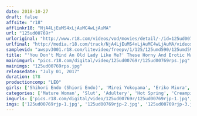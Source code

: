 ```yaml
---
date: 2018-10-27
draft: false
affsite: "r18"
afflinkr18: "NjA4LjEuMS4xLjAuMC4wLjAuMA"
url: "125ud00769r"
urloriginal: "http://www.r18.com/videos/vod/movies/detail/-/id=125ud00769r"
urlfinal: "http://media.r18.com/track/NjA4LjEuMS4xLjAuMC4wLjAuMA/videos/vod/movies/detail/-/id=125ud00769r"
samplevid: "awspv3001.r18.com/litevideo/freepv/1/125/125umd590/125umd590_dmb_w.mp4"
title: "'You Don't Mind An Old Lady Like Me?' These Horny And Erotic Mature Woman Babes Are Still Ripe And Randy And Not Yet Ready To Expire!! Part 2 2"
mainimgurl: "pics.r18.com/digital/video/125ud00769r/125ud00769rps.jpg"
mainimgs: "125ud00769rps.jpg"
releasedate: "July 01, 2017"
duration: 178
productioncomp: "LEO"
girls: ['Shihori Endo (Shiori Endo)', 'Mirei Yokoyama', 'Eriko Miura', 'Ayumi Takanashi', 'Shiho Aoi', 'Kanae Mito']
categories: ['Mature Woman', 'Slut', 'Adultery', 'Hot Spring', 'Creampie', 'Compilation', 'Hi-Def']
imgurls: ['pics.r18.com/digital/video/125ud00769r/125ud00769rjp-1.jpg', 'pics.r18.com/digital/video/125ud00769r/125ud00769rjp-2.jpg', 'pics.r18.com/digital/video/125ud00769r/125ud00769rjp-3.jpg', 'pics.r18.com/digital/video/125ud00769r/125ud00769rjp-4.jpg', 'pics.r18.com/digital/video/125ud00769r/125ud00769rjp-5.jpg', 'pics.r18.com/digital/video/125ud00769r/125ud00769rjp-6.jpg', 'pics.r18.com/digital/video/125ud00769r/125ud00769rjp-7.jpg', 'pics.r18.com/digital/video/125ud00769r/125ud00769rjp-8.jpg', 'pics.r18.com/digital/video/125ud00769r/125ud00769rjp-9.jpg', 'pics.r18.com/digital/video/125ud00769r/125ud00769rjp-10.jpg', 'pics.r18.com/digital/video/125ud00769r/125ud00769rjp-11.jpg', 'pics.r18.com/digital/video/125ud00769r/125ud00769rjp-12.jpg', 'pics.r18.com/digital/video/125ud00769r/125ud00769rjp-13.jpg', 'pics.r18.com/digital/video/125ud00769r/125ud00769rjp-14.jpg', 'pics.r18.com/digital/video/125ud00769r/125ud00769rjp-15.jpg', 'pics.r18.com/digital/video/125ud00769r/125ud00769rjp-16.jpg', 'pics.r18.com/digital/video/125ud00769r/125ud00769rjp-17.jpg', 'pics.r18.com/digital/video/125ud00769r/125ud00769rjp-18.jpg', 'pics.r18.com/digital/video/125ud00769r/125ud00769rjp-19.jpg', 'pics.r18.com/digital/video/125ud00769r/125ud00769rjp-20.jpg']
imgs: ['125ud00769rjp-1.jpg', '125ud00769rjp-2.jpg', '125ud00769rjp-3.jpg', '125ud00769rjp-4.jpg', '125ud00769rjp-5.jpg', '125ud00769rjp-6.jpg', '125ud00769rjp-7.jpg', '125ud00769rjp-8.jpg', '125ud00769rjp-9.jpg', '125ud00769rjp-10.jpg', '125ud00769rjp-11.jpg', '125ud00769rjp-12.jpg', '125ud00769rjp-13.jpg', '125ud00769rjp-14.jpg', '125ud00769rjp-15.jpg', '125ud00769rjp-16.jpg', '125ud00769rjp-17.jpg', '125ud00769rjp-18.jpg', '125ud00769rjp-19.jpg', '125ud00769rjp-20.jpg']
---
```

